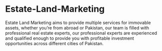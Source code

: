 # Estate-Land-Marketing
Estate Land Marketing aims to provide multiple services for immovable assets, whether you’re from abroad or Pakistan, our team is filled with professional real estate experts, our professional experts are experienced and qualified enough to provide you with profitable investment opportunities across different cities of Pakistan.
